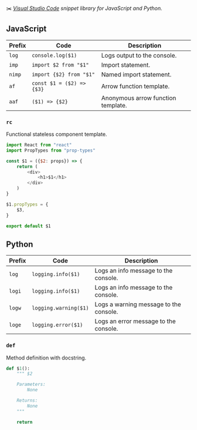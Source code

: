 ✂️ _[Visual Studio Code][vscode] snippet library for JavaScript and Python._

## JavaScript

| Prefix | Code                      | Description                        |
| ------ | ------------------------- | ---------------------------------- |
| `log`  | `console.log($1)`         | Logs output to the console.        |
| `imp`  | `import $2 from "$1"`     | Import statement.                  |
| `nimp` | `import {$2} from "$1"`   | Named import statement.            |
| `af`   | `const $1 = ($2) => {$3}` | Arrow function template.           |
| `aaf`  | `($1) => {$2}`            | Anonymous arrow function template. |

### `rc`

Functional stateless component template.

```javascript
import React from "react"
import PropTypes from "prop-types"

const $1 = ({$2: props}) => {
    return (
        <div>
            <h1>$1</h1>
        </div>
    )
}

$1.propTypes = {
    $3,
}

export default $1
```

## Python

| Prefix | Code                  | Description                            |
| ------ | --------------------- | -------------------------------------- |
| `log`  | `logging.info($1)`    | Logs an info message to the console.   |
| `logi` | `logging.info($1)`    | Logs an info message to the console.   |
| `logw` | `logging.warning($1)` | Logs a warning message to the console. |
| `loge` | `logging.error($1)`   | Logs an error message to the console.  |

### `def`

Method definition with docstring.

```python
def $1():
    """ $2

    Parameters:
        None

    Returns:
        None
    """

    return
```

[vscode]: https://code.visualstudio.com
